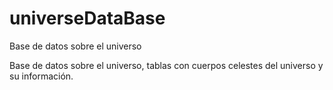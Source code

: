 # universeDataBase
Base de datos sobre el universo

Base de datos sobre el universo, tablas con cuerpos celestes del universo y su información.
